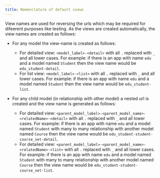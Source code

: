 ```yaml
---
title: Nomenclature of default views
---
```


View names are used for reversing the urls which may be required for difeerent purposes like testing. As the views are created automatically, the view names are created as follows:

* For any model the view-name is created as follows:

    * For detailed view: `<model_label>-<detail>` with all `.` replaced with `_` and all lower cases. For example: if there is an app with name `edu` and a model named `Student` then the view name would be `edu_student-detail`.
    * For list view: `<model_label>-<list>` with all `.` replaced with `_` and all lower cases. For example: if there is an app with name `edu` and a model named `Student` then the view name would be `edu_student-list`.

* For any child model (in relationship with other model) a nested url is created and the view name is generated as follows:

    * For detailed view: `<parent_model_label>-<parent_model_name>-<relatedName>-<detail>` with all `.` replaced with `_` and all lower cases. For example: if there is an app with name `edu` and a model named `Student` with many to many relationship with another model named `Course` then the view name would be `edu_student-student-course_set-detail`.
    * For detailed view: `<parent_model_label>-<parent_model_name>-<relatedName>-<list>` with all `.` replaced with `_` and all lower cases. For example: if there is an app with name `edu` and a model named `Student` with many to many relationship with another model named `Course` then the view name would be `edu_student-student-course_set-list`.

